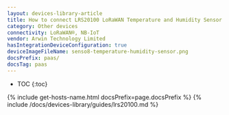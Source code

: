```yaml
---
layout: devices-library-article
title: How to connect LRS20100 LoRaWAN Temperature and Humidity Sensor to ThingsBoard?
category: Other devices
connectivity: LoRaWAN®, NB-IoT
vendor: Arwin Technology Limited
hasIntegrationDeviceConfiguration: true
deviceImageFileName: senso8-temperature-humidity-sensor.png
docsPrefix: paas/
docsTag: paas
---
```


* TOC
{:toc}

{% include get-hosts-name.html docsPrefix=page.docsPrefix %}
{% include /docs/devices-library/guides/lrs20100.md %}
